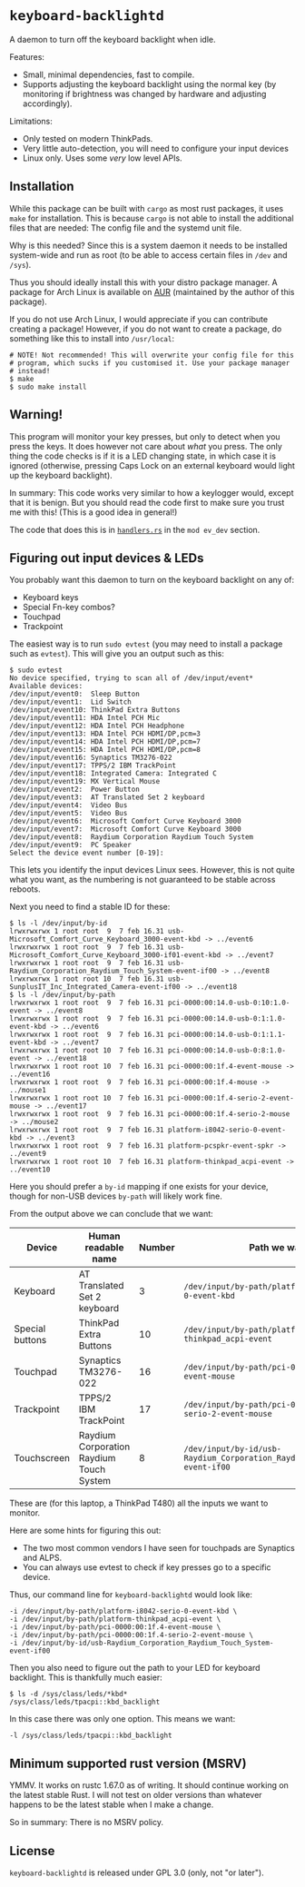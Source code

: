 # `keyboard-backlightd`

A daemon to turn off the keyboard backlight when idle.

Features:

* Small, minimal dependencies, fast to compile.
* Supports adjusting the keyboard backlight using the normal key (by
  monitoring if brightness was changed by hardware and adjusting accordingly).

Limitations:

* Only tested on modern ThinkPads.
* Very little auto-detection, you will need to configure your input devices
* Linux only. Uses some *very* low level APIs.

## Installation

While this package can be built with `cargo` as most rust packages, it uses
`make` for installation. This is because `cargo` is not able to install the
additional files that are needed: The config file and the systemd unit file.

Why is this needed? Since this is a system daemon it needs to be installed
system-wide and run as root (to be able to access certain files in `/dev`
and `/sys`).

Thus you should ideally install this with your distro package manager. A
package for Arch Linux is available on [AUR](https://aur.archlinux.org/packages/keyboard-backlightd)
(maintained by the author of this package).

If you do not use Arch Linux, I would appreciate if you can contribute
creating a package! However, if you do not want to create a package, do
something like this to install into `/usr/local`:

```console
# NOTE! Not recommended! This will overwrite your config file for this
# program, which sucks if you customised it. Use your package manager
# instead!
$ make
$ sudo make install
```

## Warning!

This program will monitor your key presses, but only to detect when you press
the keys. It does however not care about *what* you press. The only thing the
code checks is if it is a LED changing state, in which case it is ignored
(otherwise, pressing Caps Lock on an external keyboard would light up the
keyboard backlight).

In summary: This code works very similar to how a keylogger would, except that
it is benign. But you should read the code first to make sure you trust me with
this! (This is a good idea in general!)

The code that does this is in [`handlers.rs`](src/handlers.rs) in the `mod ev_dev` section.

## Figuring out input devices & LEDs

You probably want this daemon to turn on the keyboard backlight on any of:

* Keyboard keys
* Special Fn-key combos?
* Touchpad
* Trackpoint

The easiest way is to run `sudo evtest` (you may need to install a package
such as `evtest`). This will give you an output such as this:

```console
$ sudo evtest
No device specified, trying to scan all of /dev/input/event*
Available devices:
/dev/input/event0:	Sleep Button
/dev/input/event1:	Lid Switch
/dev/input/event10:	ThinkPad Extra Buttons
/dev/input/event11:	HDA Intel PCH Mic
/dev/input/event12:	HDA Intel PCH Headphone
/dev/input/event13:	HDA Intel PCH HDMI/DP,pcm=3
/dev/input/event14:	HDA Intel PCH HDMI/DP,pcm=7
/dev/input/event15:	HDA Intel PCH HDMI/DP,pcm=8
/dev/input/event16:	Synaptics TM3276-022
/dev/input/event17:	TPPS/2 IBM TrackPoint
/dev/input/event18:	Integrated Camera: Integrated C
/dev/input/event19:	MX Vertical Mouse
/dev/input/event2:	Power Button
/dev/input/event3:	AT Translated Set 2 keyboard
/dev/input/event4:	Video Bus
/dev/input/event5:	Video Bus
/dev/input/event6:	Microsoft Comfort Curve Keyboard 3000
/dev/input/event7:	Microsoft Comfort Curve Keyboard 3000
/dev/input/event8:	Raydium Corporation Raydium Touch System
/dev/input/event9:	PC Speaker
Select the device event number [0-19]:
```

This lets you identify the input devices Linux sees. However, this is not
quite what you want, as the numbering is not guaranteed to be stable across
reboots.

Next you need to find a stable ID for these:

```console
$ ls -l /dev/input/by-id                                
lrwxrwxrwx 1 root root  9  7 feb 16.31 usb-Microsoft_Comfort_Curve_Keyboard_3000-event-kbd -> ../event6
lrwxrwxrwx 1 root root  9  7 feb 16.31 usb-Microsoft_Comfort_Curve_Keyboard_3000-if01-event-kbd -> ../event7
lrwxrwxrwx 1 root root  9  7 feb 16.31 usb-Raydium_Corporation_Raydium_Touch_System-event-if00 -> ../event8
lrwxrwxrwx 1 root root 10  7 feb 16.31 usb-SunplusIT_Inc_Integrated_Camera-event-if00 -> ../event18
$ ls -l /dev/input/by-path
lrwxrwxrwx 1 root root  9  7 feb 16.31 pci-0000:00:14.0-usb-0:10:1.0-event -> ../event8
lrwxrwxrwx 1 root root  9  7 feb 16.31 pci-0000:00:14.0-usb-0:1:1.0-event-kbd -> ../event6
lrwxrwxrwx 1 root root  9  7 feb 16.31 pci-0000:00:14.0-usb-0:1:1.1-event-kbd -> ../event7
lrwxrwxrwx 1 root root 10  7 feb 16.31 pci-0000:00:14.0-usb-0:8:1.0-event -> ../event18
lrwxrwxrwx 1 root root 10  7 feb 16.31 pci-0000:00:1f.4-event-mouse -> ../event16
lrwxrwxrwx 1 root root  9  7 feb 16.31 pci-0000:00:1f.4-mouse -> ../mouse1
lrwxrwxrwx 1 root root 10  7 feb 16.31 pci-0000:00:1f.4-serio-2-event-mouse -> ../event17
lrwxrwxrwx 1 root root  9  7 feb 16.31 pci-0000:00:1f.4-serio-2-mouse -> ../mouse2
lrwxrwxrwx 1 root root  9  7 feb 16.31 platform-i8042-serio-0-event-kbd -> ../event3
lrwxrwxrwx 1 root root  9  7 feb 16.31 platform-pcspkr-event-spkr -> ../event9
lrwxrwxrwx 1 root root 10  7 feb 16.31 platform-thinkpad_acpi-event -> ../event10
```

Here you should prefer a `by-id` mapping if one exists for your device, though
for non-USB devices `by-path` will likely work fine.

From the output above we can conclude that we want:

| Device          | Human readable name                      | Number | Path we want                                                               |
|-----------------|------------------------------------------|--------|----------------------------------------------------------------------------|
| Keyboard        | AT Translated Set 2 keyboard             |      3 | `/dev/input/by-path/platform-i8042-serio-0-event-kbd`                      |
| Special buttons | ThinkPad Extra Buttons                   |     10 | `/dev/input/by-path/platform-thinkpad_acpi-event`                          |
| Touchpad        | Synaptics TM3276-022                     |     16 | `/dev/input/by-path/pci-0000:00:1f.4-event-mouse`                          |
| Trackpoint      | TPPS/2 IBM TrackPoint                    |     17 | `/dev/input/by-path/pci-0000:00:1f.4-serio-2-event-mouse`                  |
| Touchscreen     | Raydium Corporation Raydium Touch System |      8 | `/dev/input/by-id/usb-Raydium_Corporation_Raydium_Touch_System-event-if00` |

These are (for this laptop, a ThinkPad T480) all the inputs we want to monitor.

Here are some hints for figuring this out:

* The two most common vendors I have seen for touchpads are Synaptics and ALPS.
* You can always use evtest to check if key presses go to a specific device.

Thus, our command line for `keyboard-backlightd` would look like:

```
-i /dev/input/by-path/platform-i8042-serio-0-event-kbd \
-i /dev/input/by-path/platform-thinkpad_acpi-event \
-i /dev/input/by-path/pci-0000:00:1f.4-event-mouse \
-i /dev/input/by-path/pci-0000:00:1f.4-serio-2-event-mouse \
-i /dev/input/by-id/usb-Raydium_Corporation_Raydium_Touch_System-event-if00
```

Then you also need to figure out the path to your LED for keyboard backlight.
This is thankfully much easier:

```console
$ ls -d /sys/class/leds/*kbd*
/sys/class/leds/tpacpi::kbd_backlight
```

In this case there was only one option. This means we want:

```
-l /sys/class/leds/tpacpi::kbd_backlight
```

## Minimum supported rust version (MSRV)

YMMV. It works on rustc 1.67.0 as of writing. It should continue working on
the latest stable Rust. I will not test on older versions than whatever
happens to be the latest stable when I make a change.

So in summary: There is no MSRV policy.

## License

`keyboard-backlightd` is released under GPL 3.0 (only, not "or later").
